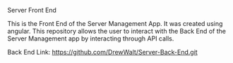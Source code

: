 Server Front End

This is the Front End of the Server Management App.  It was created using angular.  This repository allows the user to interact with the Back End of the Server Management app by interacting through API calls.


Back End Link: https://github.com/DrewWalt/Server-Back-End.git
